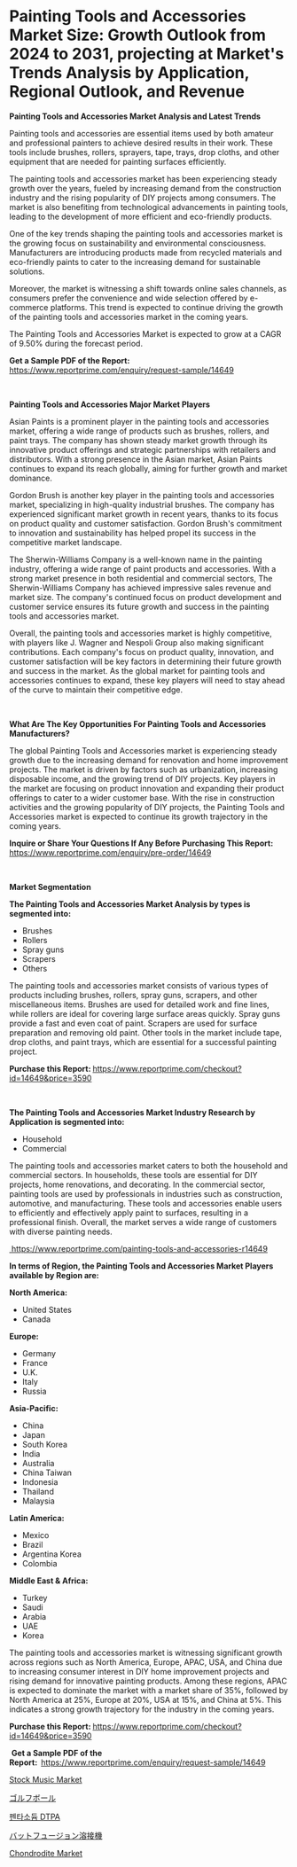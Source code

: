 <p><h1>Painting Tools and Accessories Market Size: Growth Outlook from 2024 to 2031, projecting at Market's Trends Analysis by Application, Regional Outlook, and Revenue</h1></p><p><strong>Painting Tools and Accessories Market Analysis and Latest Trends</strong></p>
<p><p>Painting tools and accessories are essential items used by both amateur and professional painters to achieve desired results in their work. These tools include brushes, rollers, sprayers, tape, trays, drop cloths, and other equipment that are needed for painting surfaces efficiently.</p><p>The painting tools and accessories market has been experiencing steady growth over the years, fueled by increasing demand from the construction industry and the rising popularity of DIY projects among consumers. The market is also benefiting from technological advancements in painting tools, leading to the development of more efficient and eco-friendly products.</p><p>One of the key trends shaping the painting tools and accessories market is the growing focus on sustainability and environmental consciousness. Manufacturers are introducing products made from recycled materials and eco-friendly paints to cater to the increasing demand for sustainable solutions.</p><p>Moreover, the market is witnessing a shift towards online sales channels, as consumers prefer the convenience and wide selection offered by e-commerce platforms. This trend is expected to continue driving the growth of the painting tools and accessories market in the coming years.</p><p>The Painting Tools and Accessories Market is expected to grow at a CAGR of 9.50% during the forecast period.</p></p>
<p><strong>Get a Sample PDF of the Report:&nbsp;</strong> <a href="https://www.reportprime.com/enquiry/request-sample/14649">https://www.reportprime.com/enquiry/request-sample/14649</a></p>
<p>&nbsp;</p>
<p><strong>Painting Tools and Accessories Major Market Players</strong></p>
<p><p>Asian Paints is a prominent player in the painting tools and accessories market, offering a wide range of products such as brushes, rollers, and paint trays. The company has shown steady market growth through its innovative product offerings and strategic partnerships with retailers and distributors. With a strong presence in the Asian market, Asian Paints continues to expand its reach globally, aiming for further growth and market dominance.</p><p>Gordon Brush is another key player in the painting tools and accessories market, specializing in high-quality industrial brushes. The company has experienced significant market growth in recent years, thanks to its focus on product quality and customer satisfaction. Gordon Brush's commitment to innovation and sustainability has helped propel its success in the competitive market landscape.</p><p>The Sherwin-Williams Company is a well-known name in the painting industry, offering a wide range of paint products and accessories. With a strong market presence in both residential and commercial sectors, The Sherwin-Williams Company has achieved impressive sales revenue and market size. The company's continued focus on product development and customer service ensures its future growth and success in the painting tools and accessories market.</p><p>Overall, the painting tools and accessories market is highly competitive, with players like J. Wagner and Nespoli Group also making significant contributions. Each company's focus on product quality, innovation, and customer satisfaction will be key factors in determining their future growth and success in the market. As the global market for painting tools and accessories continues to expand, these key players will need to stay ahead of the curve to maintain their competitive edge.</p></p>
<p>&nbsp;</p>
<p><strong>What Are The Key Opportunities For Painting Tools and Accessories Manufacturers?</strong></p>
<p><p>The global Painting Tools and Accessories market is experiencing steady growth due to the increasing demand for renovation and home improvement projects. The market is driven by factors such as urbanization, increasing disposable income, and the growing trend of DIY projects. Key players in the market are focusing on product innovation and expanding their product offerings to cater to a wider customer base. With the rise in construction activities and the growing popularity of DIY projects, the Painting Tools and Accessories market is expected to continue its growth trajectory in the coming years.</p></p>
<p><strong>Inquire or Share Your Questions If Any Before Purchasing This Report:</strong> <a href="https://www.reportprime.com/enquiry/pre-order/14649">https://www.reportprime.com/enquiry/pre-order/14649</a></p>
<p>&nbsp;</p>
<p><strong>Market Segmentation</strong></p>
<p><strong>The Painting Tools and Accessories Market Analysis by types is segmented into:</strong></p>
<p><ul><li>Brushes</li><li>Rollers</li><li>Spray guns</li><li>Scrapers</li><li>Others</li></ul></p>
<p><p>The painting tools and accessories market consists of various types of products including brushes, rollers, spray guns, scrapers, and other miscellaneous items. Brushes are used for detailed work and fine lines, while rollers are ideal for covering large surface areas quickly. Spray guns provide a fast and even coat of paint. Scrapers are used for surface preparation and removing old paint. Other tools in the market include tape, drop cloths, and paint trays, which are essential for a successful painting project.</p></p>
<p><strong>Purchase this Report:&nbsp;</strong><a href="https://www.reportprime.com/checkout?id=14649&price=3590">https://www.reportprime.com/checkout?id=14649&price=3590</a></p>
<p>&nbsp;</p>
<p><strong>The Painting Tools and Accessories Market Industry Research by Application is segmented into:</strong></p>
<p><ul><li>Household</li><li>Commercial</li></ul></p>
<p><p>The painting tools and accessories market caters to both the household and commercial sectors. In households, these tools are essential for DIY projects, home renovations, and decorating. In the commercial sector, painting tools are used by professionals in industries such as construction, automotive, and manufacturing. These tools and accessories enable users to efficiently and effectively apply paint to surfaces, resulting in a professional finish. Overall, the market serves a wide range of customers with diverse painting needs.</p></p>
<p><a href="https://www.reportprime.com/painting-tools-and-accessories-r14649">&nbsp;https://www.reportprime.com/painting-tools-and-accessories-r14649</a></p>
<p><strong>In terms of Region, the Painting Tools and Accessories Market Players available by Region are:</strong></p>
<p>
    <p> <strong> North America: </strong>
        <ul>
            <li>United States</li>
            <li>Canada</li>
        </ul>
        </p> 
    <p> <strong> Europe: </strong>
        <ul>
            <li>Germany</li>
            <li>France</li>
            <li>U.K.</li>
            <li>Italy</li>
            <li>Russia</li>
        </ul>
        </p> 
    <p> <strong> Asia-Pacific: </strong>
        <ul>
            <li>China</li>
            <li>Japan</li>
            <li>South Korea</li>
            <li>India</li>
            <li>Australia</li>
            <li>China Taiwan</li>
            <li>Indonesia</li>
            <li>Thailand</li>
            <li>Malaysia</li>
        </ul>
        </p> 
    <p> <strong> Latin America: </strong>
        <ul>
            <li>Mexico</li>
            <li>Brazil</li>
            <li>Argentina Korea</li>
            <li>Colombia</li>
        </ul>
        </p> 
    <p> <strong> Middle East & Africa: </strong>
        <ul>
            <li>Turkey</li>
            <li>Saudi</li>
            <li>Arabia</li>
            <li>UAE</li>
            <li>Korea</li>
        </ul>
    </p>
    </p>
<p><p>The painting tools and accessories market is witnessing significant growth across regions such as North America, Europe, APAC, USA, and China due to increasing consumer interest in DIY home improvement projects and rising demand for innovative painting products. Among these regions, APAC is expected to dominate the market with a market share of 35%, followed by North America at 25%, Europe at 20%, USA at 15%, and China at 5%. This indicates a strong growth trajectory for the industry in the coming years.</p></p>
<p><strong>Purchase this Report: </strong><a href="https://www.reportprime.com/checkout?id=14649&price=3590">https://www.reportprime.com/checkout?id=14649&price=3590</a></p>
<p>&nbsp;<strong>Get a Sample PDF of the Report:&nbsp;&nbsp;</strong><a href="https://www.reportprime.com/enquiry/request-sample/14649">https://www.reportprime.com/enquiry/request-sample/14649</a></p>
<p><strong></strong></p>
<p><p><a href="https://github.com/jerrycopelandthomaswsqd8q/Market-Research-Report-List-2/blob/main/stock-music-market.md">Stock Music Market</a></p><p><a href="https://github.com/hilmi-2a/Market-Research-Report-List-1/blob/main/379565525519.md">ゴルフボール</a></p><p><a href="https://github.com/BrettWeberrt8767765/Market-Research-Report-List-1/blob/main/314551223219.md">펜타소듐 DTPA</a></p><p><a href="https://github.com/jkjreqjscoxx7/Market-Research-Report-List-1/blob/main/427428425514.md">バットフュージョン溶接機</a></p><p><a href="https://issuu.com/reportprime-2/docs/chondrodite-market-size-2030.pptx">Chondrodite Market</a></p></p>